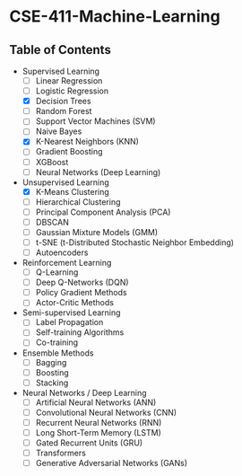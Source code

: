 # CSE-411-Machine-Learning

## Table of Contents
- Supervised Learning
  - [ ] Linear Regression
  - [ ] Logistic Regression
  - [x] Decision Trees
  - [ ] Random Forest
  - [ ] Support Vector Machines (SVM)
  - [ ] Naive Bayes
  - [x] K-Nearest Neighbors (KNN)
  - [ ] Gradient Boosting
  - [ ] XGBoost
  - [ ] Neural Networks (Deep Learning)
  
- Unsupervised Learning
  - [x] K-Means Clustering
  - [ ] Hierarchical Clustering
  - [ ] Principal Component Analysis (PCA)
  - [ ] DBSCAN
  - [ ] Gaussian Mixture Models (GMM)
  - [ ] t-SNE (t-Distributed Stochastic Neighbor Embedding)
  - [ ] Autoencoders

- Reinforcement Learning
  - [ ] Q-Learning
  - [ ] Deep Q-Networks (DQN)
  - [ ] Policy Gradient Methods
  - [ ] Actor-Critic Methods
  
- Semi-supervised Learning
  - [ ] Label Propagation
  - [ ] Self-training Algorithms
  - [ ] Co-training

- Ensemble Methods
  - [ ] Bagging
  - [ ] Boosting
  - [ ] Stacking
  
- Neural Networks / Deep Learning  
  - [ ] Artificial Neural Networks (ANN)  
  - [ ] Convolutional Neural Networks (CNN)  
  - [ ] Recurrent Neural Networks (RNN)  
  - [ ] Long Short-Term Memory (LSTM)  
  - [ ] Gated Recurrent Units (GRU)  
  - [ ] Transformers  
  - [ ] Generative Adversarial Networks (GANs)

